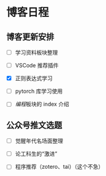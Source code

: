 # 博客日程


## 博客更新安排

- [ ] 学习资料板块整理

- [ ] VSCode 推荐插件

- [x] 正则表达式学习

- [ ] pytorch 库学习使用

- [ ] *编程*板块的 index 介绍

## 公众号推文选题

- [ ] 觉醒年代名场面整理

- [ ] 论工科生的“激进”

- [ ] 程序推荐（zotero、tai）（这个不急）